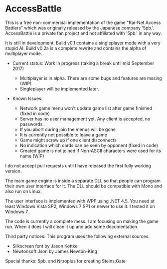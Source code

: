 # AccessBattle

This is a free non-commercial implementation of the game 
"Rai-Net Access Battlers" which was originally released 
by the Japanese company '5pb.'. 
AccessBattle is a private fan project and not affiliated with
'5pb.' in any way.

It is still in development. 
Build v0.1 contains a singleplayer mode with a very stupid AI.
Build v0.2a is a complete rewrite and contains the alpha of multiplayer mode.

- Current status: Work in progress (taking a break until mid September 2017)
  - Multiplayer is in alpha. There are some bugs and features are mssing (WIP)
  - Singleplayer will be implemented later.
  
- Known Issues:
  - Network game menu won't update game list after game finished (fixed in code)
  - Server has no user management yet. Any client is accepted, no passwords.
  - If you abort during join the menus will be gone
  - It is currently not possible to leave a game
  - Game might screw up if one client disconnects
  - No indication which cards can be seen by opponent (fixed in code)
  - Created game is not joined if Non-ASCII characters were used for its name (WIP)

I do not accept pull requests until I have released the first fully working version.

The main game engine is inside a separate DLL so that people
can program their own user interface for it. The DLL should
be compatible with Mono and also run on Linux.

The user interface is implemented with WPF using .NET 4.5.
You need at least Windows Vista SP2, Windows 7 SP1 or newer 
to use it. I tested it on Windows 7.

The code is currently a complete mess. I am focusing on
making the game run. When it does I will clean it up
and add some documentation.

Third party notices:
This program uses the following external sources.
- Silkscreen font by Jason Kottke
- Newtonsoft.Json by James Newton-King

Special thanks:
5pb. and Nitroplus for creating Steins;Gate